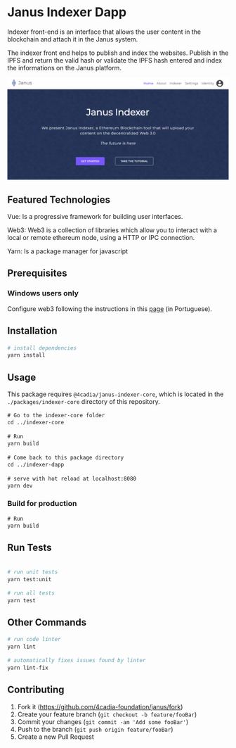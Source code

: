 # Janus Indexer Dapp

Indexer front-end is an interface that allows the user content in the blockchain and attach it in the Janus system.

The indexer front end helps to publish and index the websites. Publish in the IPFS and return the valid hash or validate the IPFS hash entered and index the informations on the Janus platform.

![Indexer](indexer.png)


## Featured Technologies

Vue: Is a progressive framework for building user interfaces.

Web3: Web3 is a collection of libraries which allow you to interact with a local or remote ethereum node, using a HTTP or IPC connection.

Yarn: Is a package manager for javascript

## Prerequisites


### Windows users only
Configure web3 following the instructions in this [page](https://medium.com/@jcbombardelli/configurando-web3-em-um-projeto-node-js-com-windows-984ca1224fa) (in Portuguese).

## Installation


``` bash
# install dependencies
yarn install
```

## Usage

This package requires `@4cadia/janus-indexer-core`, which is located in the `./packages/indexer-core` directory of this repository.

```
# Go to the indexer-core folder
cd ../indexer-core

# Run
yarn build

# Come back to this package directory
cd ../indexer-dapp

# serve with hot reload at localhost:8080
yarn dev
```

### Build for production
```
# Run
yarn build
```

## Run Tests

```bash

# run unit tests
yarn test:unit

```

```bash
# run all tests
yarn test
```

## Other Commands

``` bash
# run code linter
yarn lint

```

``` bash
# automatically fixes issues found by linter
yarn lint-fix

```

## Contributing

1. Fork it (<https://github.com/4cadia-foundation/janus/fork>)
2. Create your feature branch (`git checkout -b feature/fooBar`)
3. Commit your changes (`git commit -am 'Add some fooBar'`)
4. Push to the branch (`git push origin feature/fooBar`)
5. Create a new Pull Request

<!-- Markdown link & img dfn's -->
[npm-image]: https://img.shields.io/npm/v/datadog-metrics.svg?style=flat-square
[npm-url]: https://npmjs.org/package/datadog-metrics
[npm-downloads]: https://img.shields.io/npm/dm/datadog-metrics.svg?style=flat-square
[travis-image]: https://img.shields.io/travis/dbader/node-datadog-metrics/master.svg?style=flat-square
[travis-url]: https://travis-ci.org/dbader/node-datadog-metrics
[wiki]: https://github.com/yourname/yourproject/wiki


